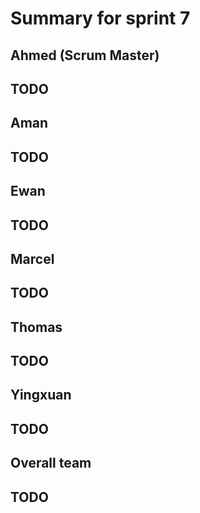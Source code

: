 # Summary for sprint 7

## Ahmed (Scrum Master)

## TODO

## Aman

## TODO


## Ewan 

## TODO


## Marcel 

## TODO


## Thomas

## TODO


## Yingxuan

## TODO


## Overall team

## TODO
